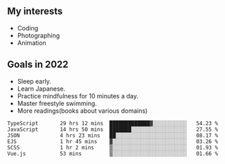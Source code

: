 ## My interests

- Coding
- Photographing
- Animation

## Goals in 2022

- Sleep early.
- Learn Japanese.
- Practice mindfulness for 10 minutes a day.
- Master freestyle swimming.
- More readings(books about various domains)

<!--START_SECTION:waka-->

```text
TypeScript       29 hrs 12 mins  █████████████▓░░░░░░░░░░░   54.23 %
JavaScript       14 hrs 50 mins  ███████░░░░░░░░░░░░░░░░░░   27.55 %
JSON             4 hrs 23 mins   ██░░░░░░░░░░░░░░░░░░░░░░░   08.17 %
EJS              1 hr 45 mins    ▓░░░░░░░░░░░░░░░░░░░░░░░░   03.26 %
SCSS             1 hr 2 mins     ▒░░░░░░░░░░░░░░░░░░░░░░░░   01.93 %
Vue.js           53 mins         ▒░░░░░░░░░░░░░░░░░░░░░░░░   01.66 %
```

<!--END_SECTION:waka-->
